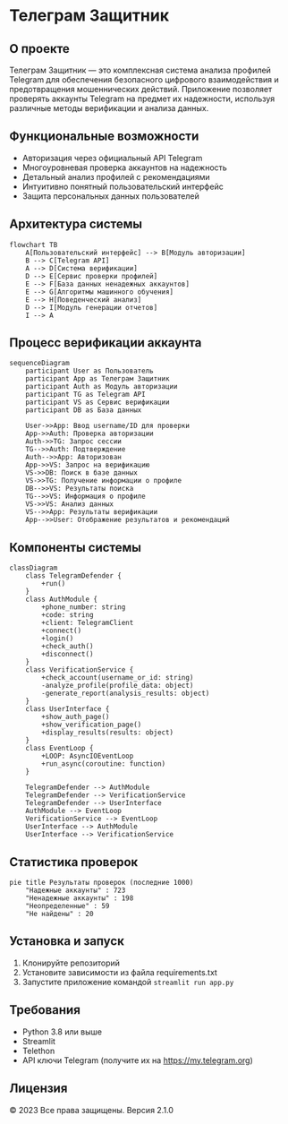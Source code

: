 
# Телеграм Защитник

## О проекте

Телеграм Защитник — это комплексная система анализа профилей Telegram для обеспечения безопасного цифрового взаимодействия и предотвращения мошеннических действий. Приложение позволяет проверять аккаунты Telegram на предмет их надежности, используя различные методы верификации и анализа данных.

## Функциональные возможности

- Авторизация через официальный API Telegram
- Многоуровневая проверка аккаунтов на надежность
- Детальный анализ профилей с рекомендациями
- Интуитивно понятный пользовательский интерфейс
- Защита персональных данных пользователей

## Архитектура системы

```mermaid
flowchart TB
    A[Пользовательский интерфейс] --> B[Модуль авторизации]
    B --> C[Telegram API]
    A --> D[Система верификации]
    D --> E[Сервис проверки профилей]
    E --> F[База данных ненадежных аккаунтов]
    E --> G[Алгоритмы машинного обучения]
    E --> H[Поведенческий анализ]
    D --> I[Модуль генерации отчетов]
    I --> A
```

## Процесс верификации аккаунта

```mermaid
sequenceDiagram
    participant User as Пользователь
    participant App as Телеграм Защитник
    participant Auth as Модуль авторизации
    participant TG as Telegram API
    participant VS as Сервис верификации
    participant DB as База данных

    User->>App: Ввод username/ID для проверки
    App->>Auth: Проверка авторизации
    Auth->>TG: Запрос сессии
    TG-->>Auth: Подтверждение
    Auth-->>App: Авторизован
    App->>VS: Запрос на верификацию
    VS->>DB: Поиск в базе данных
    VS->>TG: Получение информации о профиле
    DB-->>VS: Результаты поиска
    TG-->>VS: Информация о профиле
    VS->>VS: Анализ данных
    VS-->>App: Результаты верификации
    App-->>User: Отображение результатов и рекомендаций
```

## Компоненты системы

```mermaid
classDiagram
    class TelegramDefender {
        +run()
    }
    class AuthModule {
        +phone_number: string
        +code: string
        +client: TelegramClient
        +connect()
        +login()
        +check_auth()
        +disconnect()
    }
    class VerificationService {
        +check_account(username_or_id: string)
        -analyze_profile(profile_data: object)
        -generate_report(analysis_results: object)
    }
    class UserInterface {
        +show_auth_page()
        +show_verification_page()
        +display_results(results: object)
    }
    class EventLoop {
        +LOOP: AsyncIOEventLoop
        +run_async(coroutine: function)
    }
    
    TelegramDefender --> AuthModule
    TelegramDefender --> VerificationService
    TelegramDefender --> UserInterface
    AuthModule --> EventLoop
    VerificationService --> EventLoop
    UserInterface --> AuthModule
    UserInterface --> VerificationService
```

## Статистика проверок

```mermaid
pie title Результаты проверок (последние 1000)
    "Надежные аккаунты" : 723
    "Ненадежные аккаунты" : 198
    "Неопределенные" : 59
    "Не найдены" : 20
```

## Установка и запуск

1. Клонируйте репозиторий
2. Установите зависимости из файла requirements.txt
3. Запустите приложение командой `streamlit run app.py`

## Требования

- Python 3.8 или выше
- Streamlit
- Telethon
- API ключи Telegram (получите их на https://my.telegram.org)

## Лицензия

© 2023 Все права защищены. Версия 2.1.0
